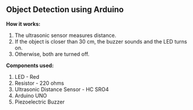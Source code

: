 ## Object Detection using Arduino 
**How it works:**
1. The ultrasonic sensor measures distance.
2. If the object is closer than 30 cm, the buzzer sounds and the LED turns on.
3. Otherwise, both are turned off.


**Components used:**
1. LED - Red
2. Resistor - 220 ohms
3. Ultrasonic Distance Sensor - HC SRO4
4. Arduino UNO
5. Piezoelectric Buzzer 
